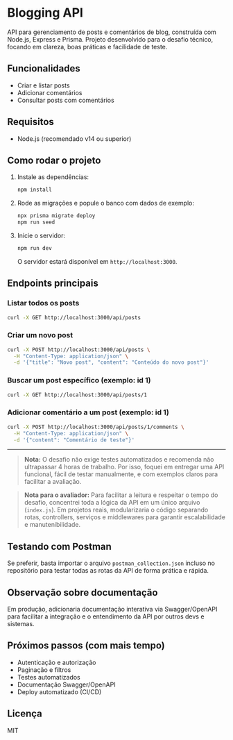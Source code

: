 # Blogging API

API para gerenciamento de posts e comentários de blog, construída com Node.js, Express e Prisma. Projeto desenvolvido para o desafio técnico, focando em clareza, boas práticas e facilidade de teste.

## Funcionalidades
- Criar e listar posts
- Adicionar comentários
- Consultar posts com comentários

## Requisitos
- Node.js (recomendado v14 ou superior)

## Como rodar o projeto

1. Instale as dependências:
   ```bash
   npm install
   ```
2. Rode as migrações e popule o banco com dados de exemplo:
   ```bash
   npx prisma migrate deploy
   npm run seed
   ```
3. Inicie o servidor:
   ```bash
   npm run dev
   ```
   O servidor estará disponível em `http://localhost:3000`.

## Endpoints principais

### Listar todos os posts
```bash
curl -X GET http://localhost:3000/api/posts
```

### Criar um novo post
```bash
curl -X POST http://localhost:3000/api/posts \
  -H "Content-Type: application/json" \
  -d '{"title": "Novo post", "content": "Conteúdo do novo post"}'
```

### Buscar um post específico (exemplo: id 1)
```bash
curl -X GET http://localhost:3000/api/posts/1
```

### Adicionar comentário a um post (exemplo: id 1)
```bash
curl -X POST http://localhost:3000/api/posts/1/comments \
  -H "Content-Type: application/json" \
  -d '{"content": "Comentário de teste"}'
```

---

> **Nota:**
> O desafio não exige testes automatizados e recomenda não ultrapassar 4 horas de trabalho. Por isso, foquei em entregar uma API funcional, fácil de testar manualmente, e com exemplos claros para facilitar a avaliação.

> **Nota para o avaliador:**
> Para facilitar a leitura e respeitar o tempo do desafio, concentrei toda a lógica da API em um único arquivo (`index.js`). Em projetos reais, modularizaria o código separando rotas, controllers, serviços e middlewares para garantir escalabilidade e manutenibilidade.

## Testando com Postman

Se preferir, basta importar o arquivo `postman_collection.json` incluso no repositório para testar todas as rotas da API de forma prática e rápida.

## Observação sobre documentação

Em produção, adicionaria documentação interativa via Swagger/OpenAPI para facilitar a integração e o entendimento da API por outros devs e sistemas.

## Próximos passos (com mais tempo)
- Autenticação e autorização
- Paginação e filtros
- Testes automatizados
- Documentação Swagger/OpenAPI
- Deploy automatizado (CI/CD)

## Licença
MIT 